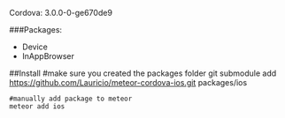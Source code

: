 Cordova: 3.0.0-0-ge670de9

###Packages:
  - Device
  - InAppBrowser

##Install
    #make sure you created the packages folder
    git submodule add https://github.com/Lauricio/meteor-cordova-ios.git packages/ios
    
    #manually add package to meteor
    meteor add ios